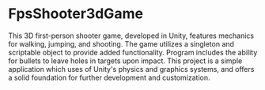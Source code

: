# FpsShooter3dGame
This 3D first-person shooter game, developed in Unity, features mechanics for walking, jumping, and shooting. The game utilizes a singleton and scriptable object to provide added functionality. Program includes the ability for bullets to leave holes in targets upon impact. This project is a simple application which uses of Unity's physics and graphics systems, and offers a solid foundation for further development and customization.
